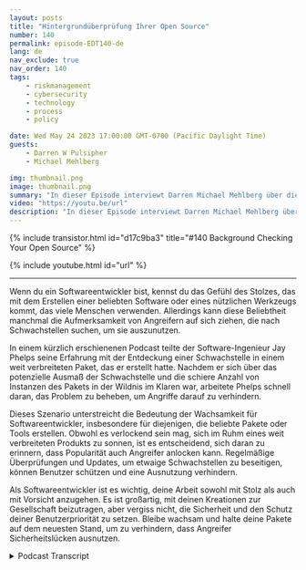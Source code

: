 ```yaml
---
layout: posts
title: "Hintergrundüberprüfung Ihrer Open Source"
number: 140
permalink: episode-EDT140-de
lang: de
nav_exclude: true
nav_order: 140
tags:
    - riskmanagement
    - cybersecurity
    - technology
    - process
    - policy

date: Wed May 24 2023 17:00:00 GMT-0700 (Pacific Daylight Time)
guests:
    - Darren W Pulsipher
    - Michael Mehlberg

img: thumbnail.png
image: thumbnail.png
summary: "In dieser Episode interviewt Darren Michael Mehlberg über die Steigerung des Vertrauens in Open Source durch Hintergrundüberprüfungen der Open-Source-Communitys."
video: "https://youtu.be/url"
description: "In dieser Episode interviewt Darren Michael Mehlberg über die Steigerung des Vertrauens in Open Source durch Hintergrundüberprüfungen der Open-Source-Communitys."
---
```


<div>
{% include transistor.html id="d17c9ba3" title="#140 Background Checking Your Open Source" %}

{% include youtube.html id="url" %}
</div>

---

Wenn du ein Softwareentwickler bist, kennst du das Gefühl des Stolzes, das mit dem Erstellen einer beliebten Software oder eines nützlichen Werkzeugs kommt, das viele Menschen verwenden. Allerdings kann diese Beliebtheit manchmal die Aufmerksamkeit von Angreifern auf sich ziehen, die nach Schwachstellen suchen, um sie auszunutzen.

In einem kürzlich erschienenen Podcast teilte der Software-Ingenieur Jay Phelps seine Erfahrung mit der Entdeckung einer Schwachstelle in einem weit verbreiteten Paket, das er erstellt hatte. Nachdem er sich über das potenzielle Ausmaß der Schwachstelle und die schiere Anzahl von Instanzen des Pakets in der Wildnis im Klaren war, arbeitete Phelps schnell daran, das Problem zu beheben, um Angriffe darauf zu verhindern.

Dieses Szenario unterstreicht die Bedeutung der Wachsamkeit für Softwareentwickler, insbesondere für diejenigen, die beliebte Pakete oder Tools erstellen. Obwohl es verlockend sein mag, sich im Ruhm eines weit verbreiteten Produkts zu sonnen, ist es entscheidend, sich daran zu erinnern, dass Popularität auch Angreifer anlocken kann. Regelmäßige Überprüfungen und Updates, um etwaige Schwachstellen zu beseitigen, können Benutzer schützen und eine Ausnutzung verhindern.

Als Softwareentwickler ist es wichtig, deine Arbeit sowohl mit Stolz als auch mit Vorsicht anzugehen. Es ist großartig, mit deinen Kreationen zur Gesellschaft beizutragen, aber vergiss nicht, die Sicherheit und den Schutz deiner Benutzerpriorität zu setzen. Bleibe wachsam und halte deine Pakete auf dem neuesten Stand, um zu verhindern, dass Angreifer Sicherheitslücken ausnutzen.



<details>
<summary> Podcast Transcript </summary>

<p></p>

</details>
